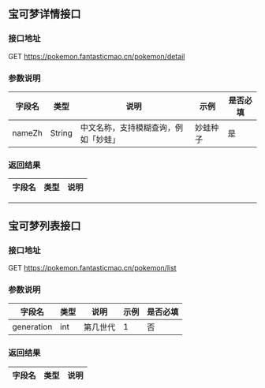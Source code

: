 ## 宝可梦详情接口

### 接口地址
GET https://pokemon.fantasticmao.cn/pokemon/detail

### 参数说明
字段名 | 类型 | 说明 | 示例 | 是否必填
--- | --- | --- | --- | ---
nameZh | String | 中文名称，支持模糊查询，例如「妙蛙」 | 妙蛙种子 | 是

### 返回结果
字段名 | 类型 | 说明
--- | --- | ---

---

## 宝可梦列表接口

### 接口地址
GET https://pokemon.fantasticmao.cn/pokemon/list

### 参数说明
字段名 | 类型 | 说明 | 示例 | 是否必填
--- | --- | --- | --- | ---
generation | int | 第几世代 | 1 | 否

### 返回结果
字段名 | 类型 | 说明
--- | --- | ---